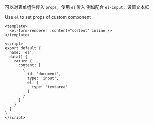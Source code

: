 可以对表单组件传入 `props`，使用 `el` 传入
例如配合 `el-input`，设置文本框

Use `el` to set props of custom component

```vue
<template>
  <el-form-renderer :content="content" inline />
</template>

<script>
export default {
  name: 'el',
  data() {
    return {
      content: [
        {
          id: 'document',
          type: 'input',
          el: {
            type: 'textarea'
          }
        }
      ]
    }
  }
}
</script>
```

